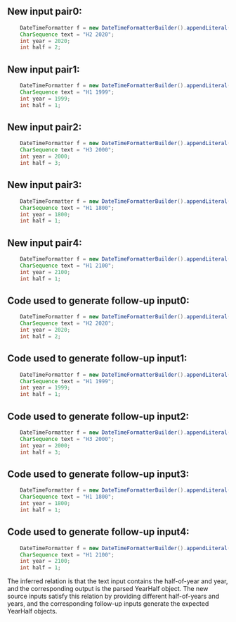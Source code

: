 ## New input pair0:
```java
    DateTimeFormatter f = new DateTimeFormatterBuilder().appendLiteral('H').appendValue(HALF_OF_YEAR, 1).appendLiteral(' ').appendValue(YEAR).toFormatter();
    CharSequence text = "H2 2020";
    int year = 2020;
    int half = 2;
```

## New input pair1:
```java
    DateTimeFormatter f = new DateTimeFormatterBuilder().appendLiteral('H').appendValue(HALF_OF_YEAR, 1).appendLiteral(' ').appendValue(YEAR).toFormatter();
    CharSequence text = "H1 1999";
    int year = 1999;
    int half = 1;
```

## New input pair2:
```java
    DateTimeFormatter f = new DateTimeFormatterBuilder().appendLiteral('H').appendValue(HALF_OF_YEAR, 1).appendLiteral(' ').appendValue(YEAR).toFormatter();
    CharSequence text = "H3 2000";
    int year = 2000;
    int half = 3;
```

## New input pair3:
```java
    DateTimeFormatter f = new DateTimeFormatterBuilder().appendLiteral('H').appendValue(HALF_OF_YEAR, 1).appendLiteral(' ').appendValue(YEAR).toFormatter();
    CharSequence text = "H1 1800";
    int year = 1800;
    int half = 1;
```

## New input pair4:
```java
    DateTimeFormatter f = new DateTimeFormatterBuilder().appendLiteral('H').appendValue(HALF_OF_YEAR, 1).appendLiteral(' ').appendValue(YEAR).toFormatter();
    CharSequence text = "H1 2100";
    int year = 2100;
    int half = 1;
```

## Code used to generate follow-up input0:
```java
    DateTimeFormatter f = new DateTimeFormatterBuilder().appendLiteral('H').appendValue(HALF_OF_YEAR, 1).appendLiteral(' ').appendValue(YEAR).toFormatter();
    CharSequence text = "H2 2020";
    int year = 2020;
    int half = 2;
```

## Code used to generate follow-up input1:
```java
    DateTimeFormatter f = new DateTimeFormatterBuilder().appendLiteral('H').appendValue(HALF_OF_YEAR, 1).appendLiteral(' ').appendValue(YEAR).toFormatter();
    CharSequence text = "H1 1999";
    int year = 1999;
    int half = 1;
```

## Code used to generate follow-up input2:
```java
    DateTimeFormatter f = new DateTimeFormatterBuilder().appendLiteral('H').appendValue(HALF_OF_YEAR, 1).appendLiteral(' ').appendValue(YEAR).toFormatter();
    CharSequence text = "H3 2000";
    int year = 2000;
    int half = 3;
```

## Code used to generate follow-up input3:
```java
    DateTimeFormatter f = new DateTimeFormatterBuilder().appendLiteral('H').appendValue(HALF_OF_YEAR, 1).appendLiteral(' ').appendValue(YEAR).toFormatter();
    CharSequence text = "H1 1800";
    int year = 1800;
    int half = 1;
```

## Code used to generate follow-up input4:
```java
    DateTimeFormatter f = new DateTimeFormatterBuilder().appendLiteral('H').appendValue(HALF_OF_YEAR, 1).appendLiteral(' ').appendValue(YEAR).toFormatter();
    CharSequence text = "H1 2100";
    int year = 2100;
    int half = 1;
```

The inferred relation is that the text input contains the half-of-year and year, and the corresponding output is the parsed YearHalf object. The new source inputs satisfy this relation by providing different half-of-years and years, and the corresponding follow-up inputs generate the expected YearHalf objects.
